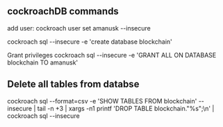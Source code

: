 ## cockroachDB commands

add user:
cockroach user set amanusk --insecure

cockroach sql --insecure -e 'create database blockchain'

Grant privileges
cockroach sql --insecure -e 'GRANT ALL ON DATABASE blockchain TO amanusk'

## Delete all tables from databse 
cockroach sql --format=csv -e 'SHOW TABLES FROM blockchain'  --insecure | tail -n +3   | xargs -n1 printf 'DROP TABLE blockchain."%s";\n'   | cockroach sql --insecure
